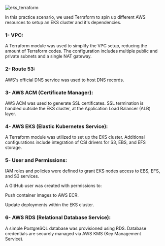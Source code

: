 ![eks_terraform](https://github.com/user-attachments/assets/f919c7fe-62c3-4fb3-80e2-24495f35b24c)

In this practice scenario, we used Terraform to spin up different AWS resources to setup an EKS cluster and it's dependencies.

### 1- VPC:
A Terraform module was used to simplify the VPC setup, reducing the amount of Terraform codes.
The configuration includes multiple public and private subnets and a single NAT gateway.

### 2- Route 53:
AWS's official DNS service was used to host DNS records.

### 3- AWS ACM (Certificate Manager):
AWS ACM was used to generate SSL certificates.
SSL termination is handled outside the EKS cluster, at the Application Load Balancer (ALB) layer.

### 4- AWS EKS (Elastic Kubernetes Service):
A Terraform module was utilized to set up the EKS cluster.
Additional configurations include integration of CSI drivers for S3, EBS, and EFS storage.

### 5- User and Permissions:
IAM roles and policies were defined to grant EKS nodes access to EBS, EFS, and S3 services.

A GitHub user was created with permissions to:

Push container images to AWS ECR.

Update deployments within the EKS cluster.

### 6- AWS RDS (Relational Database Service):
A simple PostgreSQL database was provisioned using RDS.
Database credentials are securely managed via AWS KMS (Key Management Service).
